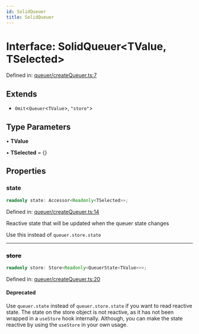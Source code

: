 ```yaml
---
id: SolidQueuer
title: SolidQueuer
---
```


<!-- DO NOT EDIT: this page is autogenerated from the type comments -->

# Interface: SolidQueuer\<TValue, TSelected\>

Defined in: [queuer/createQueuer.ts:7](https://github.com/TanStack/pacer/blob/main/packages/solid-pacer/src/queuer/createQueuer.ts#L7)

## Extends

- `Omit`\<`Queuer`\<`TValue`\>, `"store"`\>

## Type Parameters

• **TValue**

• **TSelected** = \{\}

## Properties

### state

```ts
readonly state: Accessor<Readonly<TSelected>>;
```

Defined in: [queuer/createQueuer.ts:14](https://github.com/TanStack/pacer/blob/main/packages/solid-pacer/src/queuer/createQueuer.ts#L14)

Reactive state that will be updated when the queuer state changes

Use this instead of `queuer.store.state`

***

### ~~store~~

```ts
readonly store: Store<Readonly<QueuerState<TValue>>>;
```

Defined in: [queuer/createQueuer.ts:20](https://github.com/TanStack/pacer/blob/main/packages/solid-pacer/src/queuer/createQueuer.ts#L20)

#### Deprecated

Use `queuer.state` instead of `queuer.store.state` if you want to read reactive state.
The state on the store object is not reactive, as it has not been wrapped in a `useStore` hook internally.
Although, you can make the state reactive by using the `useStore` in your own usage.
